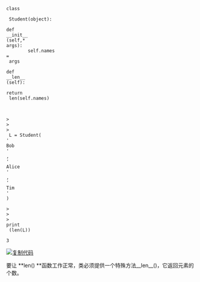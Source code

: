 ```
class
```

```
 Student(object):
    
def
__init__
(self,*
args):
        self.names 
=
 args
    
def
__len__
(self):
        
return
 len(self.names)

    

>
>
>
 L = Student(
'
Bob
'
,
'
Alice
'
,
'
Tim
'
)

>
>
>
print
 (len(L))

3
```

[![](https://common.cnblogs.com/images/copycode.gif "复制代码")](javascript:void%280%29;)

要让 **len\(\) **函数工作正常，类必须提供一个特殊方法\_\_len\_\_\(\)，它返回元素的个数。

